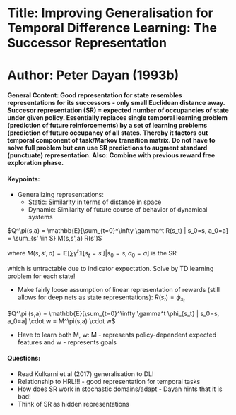 # Title: Improving Generalisation for Temporal Difference Learning: The Successor Representation
# Author: Peter Dayan (1993b)

#### General Content: Good representation for state resembles representations for its successors - only small Euclidean distance away. Succesor representation (SR) = expected number of occupancies of state under given policy. Essentially replaces single temporal learning problem (prediction of future reinforcements) by a set of learning problems (prediction of future occupancy of all states. Thereby it factors out temporal component of task/Markov transition matrix. Do not have to solve full problem but can use SR predictions to augment standard (punctuate) representation. Also: Combine with previous reward free exploration phase.


#### Keypoints: 

* Generalizing representations:
	* Static: Similarity in terms of distance in space
	* Dynamic: Similarity of future course of behavior of dynamical systems

$Q^\pi(s,a) = \mathbb{E}[\sum_{t=0}^\infty \gamma^t R(s_t) | s_0=s, a_0=a] = \sum_{s' \in S} M(s,s',a) R(s')$

where $M(s, s', a) = \mathbb{E}[\sum \gamma^t \mathbb{1}[s_t = s'] |s_0=s, a_0=a]$ is the SR

which is untractable due to indicator expectation. Solve by TD learning problem for each state!

* Make fairly loose assumption of linear representation of rewards (still allows for deep nets as state representations): $R(s_t)=\phi_{s_t}$

$Q^\pi (s,a) = \mathbb{E}[\sum_{t=0}^\infty \gamma^t \phi_{s_t} | s_0=s, a_0=a] \cdot w = M^\pi(s,a) \cdot w$

* Have to learn both M, w: M - represents policy-dependent expected features and w - represents goals


#### Questions: 

* Read Kulkarni et al (2017) generalisation to DL!
* Relationship to HRL!!! - good representation for temporal tasks
* How does SR work in stochastic domains/adapt - Dayan hints that it is bad!
* Think of SR as hidden representations